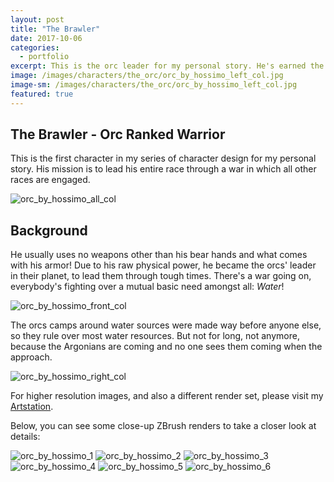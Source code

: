 ```yaml
---
layout: post
title: "The Brawler"
date: 2017-10-06
categories:
  - portfolio
excerpt: This is the orc leader for my personal story. He's earned the name for a reason!
image: /images/characters/the_orc/orc_by_hossimo_left_col.jpg
image-sm: /images/characters/the_orc/orc_by_hossimo_left_col.jpg
featured: true
---
```



## The Brawler - Orc Ranked Warrior

This is the first character in my series of character design for my personal story. His mission is to lead his entire race through a war in which all other races are engaged.
  

<img src="/images/characters/the_orc/orc_by_hossimo_all_col.jpg" alt="orc_by_hossimo_all_col" style="max-width:100%;height:auto">
  

## Background
  

He usually uses no weapons other than his bear hands and what comes with his armor! Due to his raw physical power, he became the orcs' leader in their planet, to lead them through tough times.
There's a war going on, everybody's fighting over a mutual basic need amongst all: *Water*!

<img src="/images/characters/the_orc/orc_by_hossimo_front_col.jpg" alt="orc_by_hossimo_front_col" style="max-width:100%;height:auto">

The orcs camps around water sources were made way before anyone else, so they rule over most water resources. But not for long, not anymore, because the Argonians are coming and no one sees them coming when the approach.

<img src="/images/characters/the_orc/orc_by_hossimo_right_col.jpg" alt="orc_by_hossimo_right_col" style="max-width:100%;height:auto">

For higher resolution images, and also a different render set, please visit my [Artstation](https://www.artstation.com/artwork/lWZBV).

  Below, you can see some close-up ZBrush renders to take a closer look at details:

<img src="/images/characters/the_orc/orc_by_hossimo_1.jpg" alt="orc_by_hossimo_1" style="max-width:100%;height:auto">
<img src="/images/characters/the_orc/orc_by_hossimo_2.jpg" alt="orc_by_hossimo_2" style="max-width:100%;height:auto">
<img src="/images/characters/the_orc/orc_by_hossimo_3.jpg" alt="orc_by_hossimo_3" style="max-width:100%;height:auto">
<img src="/images/characters/the_orc/orc_by_hossimo_4.jpg" alt="orc_by_hossimo_4" style="max-width:100%;height:auto">
<img src="/images/characters/the_orc/orc_by_hossimo_5.jpg" alt="orc_by_hossimo_5" style="max-width:100%;height:auto">
<img src="/images/characters/the_orc/orc_by_hossimo_6.jpg" alt="orc_by_hossimo_6" style="max-width:100%;height:auto">